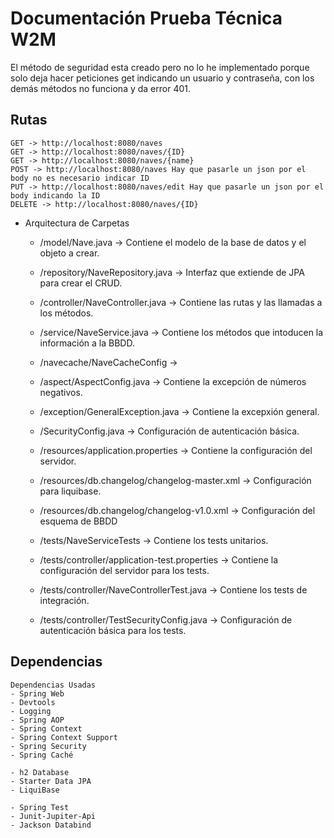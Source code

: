 # Documentación Prueba Técnica W2M
El método de seguridad esta creado pero no lo he implementado porque solo deja hacer peticiones get indicando un usuario y contraseña, con los demás métodos no funciona y da error 401.

## Rutas
    GET -> http://localhost:8080/naves
    GET -> http://localhost:8080/naves/{ID}
    GET -> http://localhost:8080/naves/{name}
    POST -> http://localhost:8080/naves Hay que pasarle un json por el body no es necesario indicar ID
    PUT -> http://localhost:8080/naves/edit Hay que pasarle un json por el body indicando la ID
    DELETE -> http://localhost:8080/naves/{ID}


- Arquitectura de Carpetas
    - /model/Nave.java -> Contiene el modelo de la base de datos y el objeto a crear.
    - /repository/NaveRepository.java -> Interfaz que extiende de JPA para crear el CRUD.
    - /controller/NaveController.java -> Contiene las rutas y las llamadas a los métodos.
    - /service/NaveService.java -> Contiene los métodos que intoducen la información a la BBDD.
    - /navecache/NaveCacheConfig -> 
    - /aspect/AspectConfig.java -> Contiene la excepción de números negativos.
    - /exception/GeneralException.java -> Contiene la excepxión general.
    - /SecurityConfig.java -> Configuración de autenticación básica.

    - /resources/application.properties -> Contiene la configuración del servidor.
    - /resources/db.changelog/changelog-master.xml -> Configuración para liquibase.
    - /resources/db.changelog/changelog-v1.0.xml -> Configuración del esquema de BBDD

    - /tests/NaveServiceTests -> Contiene los tests unitarios.
    - /tests/controller/application-test.properties -> Contiene la configuración del servidor para los tests.
    - /tests/controller/NaveControllerTest.java -> Contiene los tests de integración.
    - /tests/controller/TestSecurityConfig.java -> Configuración de autenticación básica para los tests.

## Dependencias
    Dependencias Usadas
    - Spring Web
    - Devtools
    - Logging
    - Spring AOP
    - Spring Context
    - Spring Context Support
    - Spring Security
    - Spring Caché

    - h2 Database 
    - Starter Data JPA
    - LiquiBase

    - Spring Test
    - Junit-Jupiter-Api
    - Jackson Databind

    

